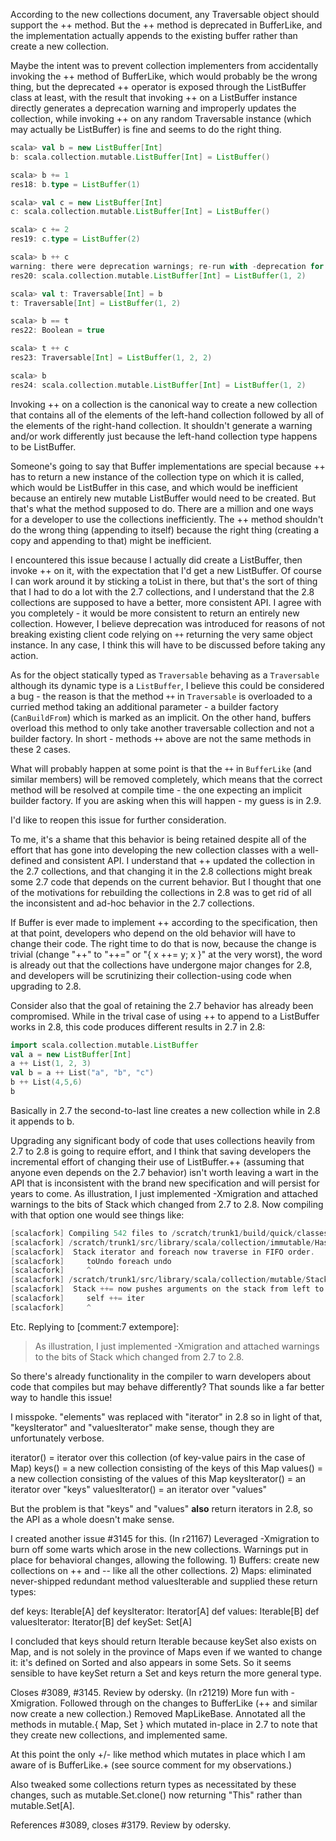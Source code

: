According to the new collections document, any Traversable object should support the ++ method.  But the ++ method is deprecated in BufferLike, and the implementation actually appends to the existing buffer rather than create a new collection.

Maybe the intent was to prevent collection implementers from accidentally invoking the ++ method of BufferLike, which would probably be the wrong thing, but the deprecated ++ operator is exposed through the ListBuffer class at least, with the result that invoking ++ on a ListBuffer instance directly generates a deprecation warning and improperly updates the collection, while invoking ++ on any random Traversable instance (which may actually be ListBuffer) is fine and seems to do the right thing.

```scala
scala> val b = new ListBuffer[Int]
b: scala.collection.mutable.ListBuffer[Int] = ListBuffer()

scala> b += 1
res18: b.type = ListBuffer(1)

scala> val c = new ListBuffer[Int]
c: scala.collection.mutable.ListBuffer[Int] = ListBuffer()

scala> c += 2
res19: c.type = ListBuffer(2)

scala> b ++ c
warning: there were deprecation warnings; re-run with -deprecation for details
res20: scala.collection.mutable.ListBuffer[Int] = ListBuffer(1, 2)

scala> val t: Traversable[Int] = b
t: Traversable[Int] = ListBuffer(1, 2)

scala> b == t
res22: Boolean = true

scala> t ++ c
res23: Traversable[Int] = ListBuffer(1, 2, 2)

scala> b
res24: scala.collection.mutable.ListBuffer[Int] = ListBuffer(1, 2)
```

Invoking ++ on a collection is the canonical way to create a new collection that contains all of the elements of the left-hand collection followed by all of the elements of the right-hand collection.  It shouldn't generate a warning and/or work differently just because the left-hand collection type happens to be ListBuffer.

Someone's going to say that Buffer implementations are special because ++ has to return a new instance of the collection type on which it is called, which would be ListBuffer in this case, and which would be inefficient because an entirely new mutable ListBuffer would need to be created.  But that's what the method supposed to do.  There are a million and one ways for a developer to use the collections inefficiently.  The ++ method shouldn't do the wrong thing (appending to itself) because the right thing (creating a copy and appending to that) might be inefficient.

I encountered this issue because I actually did create a ListBuffer, then invoke ++ on it, with the expectation that I'd get a new ListBuffer.  Of course I can work around it by sticking a toList in there, but that's the sort of thing that I had to do a lot with the 2.7 collections, and I understand that the 2.8 collections are supposed to have a better, more consistent API.
I agree with you completely - it would be more consistent to return an entirely new collection. However, I believe deprecation was introduced for reasons of not breaking existing client code relying on `++` returning the very same object instance. In any case, I think this will have to be discussed before taking any action.

As for the object statically typed as `Traversable` behaving as a `Traversable` although its dynamic type is a `ListBuffer`, I believe this could be considered a bug - the reason is that the method `++` in `Traversable` is overloaded to a curried method taking an additional parameter - a builder factory (`CanBuildFrom`) which is marked as an implicit. On the other hand, buffers overload this method to only take another traversable collection and not a builder factory. In short - methods `++` above are not the same methods in these 2 cases. 

What will probably happen at some point is that the `++` in `BufferLike` (and similar members) will be removed completely, which means that the correct method will be resolved at compile time - the one expecting an implicit builder factory. If you are asking when this will happen - my guess is in 2.9.

I'd like to reopen this issue for further consideration.

To me, it's a shame that this behavior is being retained despite all of the effort that has gone into developing the new collection classes with a well-defined and consistent API.  I understand that ++ updated the collection in the 2.7 collections, and that changing it in the 2.8 collections might break some 2.7 code that depends on the current behavior.  But I thought that one of the motivations for rebuilding the collections in 2.8 was to get rid of all the inconsistent and ad-hoc behavior in the 2.7 collections.

If Buffer is ever made to implement ++ according to the specification, then at that point, developers who depend on the old behavior will have to change their code.  The right time to do that is now, because the change is trivial (change "++" to "++=" or "{ x ++= y; x }" at the very worst), the word is already out that the collections have undergone major changes for 2.8, and developers will be scrutinizing their collection-using code when upgrading to 2.8.

Consider also that the goal of retaining the 2.7 behavior has already been compromised.  While in the trival case of using ++ to append to a ListBuffer works in 2.8, this code produces different results in 2.7 in 2.8:

```scala
import scala.collection.mutable.ListBuffer
val a = new ListBuffer[Int]
a ++ List(1, 2, 3)
val b = a ++ List("a", "b", "c")
b ++ List(4,5,6)
b
```

Basically in 2.7 the second-to-last line creates a new collection while in 2.8 it appends to b.

Upgrading any significant body of code that uses collections heavily from 2.7 to 2.8 is going to require effort, and I think that saving developers the incremental  effort of changing their use of ListBuffer.++ (assuming that anyone even depends on the 2.7 behavior) isn't worth leaving a wart in the API that is inconsistent with the brand new specification and will persist for years to come.
As illustration, I just implemented -Xmigration and attached warnings to the bits of Stack which changed from 2.7 to 2.8.  Now compiling with that option one would see things like:
```scala
[scalacfork] Compiling 542 files to /scratch/trunk1/build/quick/classes/library
[scalacfork] /scratch/trunk1/src/library/scala/collection/immutable/HashSet.scala:131: warning: method foreach in class Stack has changed semantics:
[scalacfork]  Stack iterator and foreach now traverse in FIFO order.
[scalacfork]     toUndo foreach undo
[scalacfork]     ^
[scalacfork] /scratch/trunk1/src/library/scala/collection/mutable/StackProxy.scala:68: warning: method ++= in class Stack has changed semantics:
[scalacfork]  Stack ++= now pushes arguments on the stack from left to right.
[scalacfork]     self ++= iter
[scalacfork]     ^
```
Etc.
Replying to [comment:7 extempore]:
> As illustration, I just implemented -Xmigration and attached warnings to the bits of Stack which changed from 2.7 to 2.8. 

So there's already functionality in the compiler to warn developers about code that compiles but may behave differently?  That sounds like a far better way to handle this issue!

I misspoke.  "elements" was replaced with "iterator" in 2.8 so in light of that, "keysIterator" and "valuesIterator" make sense, though they are unfortunately verbose.

iterator() = iterator over this collection (of key-value pairs in the case of Map)
keys() = a new collection consisting of the keys of this Map
values() = a new collection consisting of the values of this Map
keysIterator() = an iterator over "keys"
valuesIterator() = an iterator over "values"

But the problem is that "keys" and "values" **also** return iterators in 2.8, so the API as a whole doesn't make sense.

I created another issue #3145 for this.
(In r21167) Leveraged -Xmigration to burn off some warts which arose in the
new collections.  Warnings put in place for behavioral changes,
allowing the following.  1) Buffers: create new collections on
++ and -- like all the other collections.  2) Maps: eliminated
never-shipped redundant method valuesIterable and supplied these
return types:

  def keys: Iterable[A]
  def keysIterator: Iterator[A]
  def values: Iterable[B]
  def valuesIterator: Iterator[B]
  def keySet: Set[A]

I concluded that keys should return Iterable because keySet
also exists on Map, and is not solely in the province of Maps
even if we wanted to change it: it's defined on Sorted and
also appears in some Sets.  So it seems sensible to have keySet
return a Set and keys return the more general type.

Closes #3089, #3145.  Review by odersky.
(In r21219) More fun with -Xmigration.  Followed through on the changes
to BufferLike (++ and similar now create a new collection.)
Removed MapLikeBase.  Annotated all the methods in mutable.{ Map, Set }
which mutated in-place in 2.7 to note that they create new
collections, and implemented same.

At this point the only +/- like method which mutates in place
which I am aware of is BufferLike.+ (see source comment for my
observations.)

Also tweaked some collections return types as necessitated by these
changes, such as mutable.Set.clone() now returning "This" rather
than mutable.Set[A].

References #3089, closes #3179.  Review by odersky.
